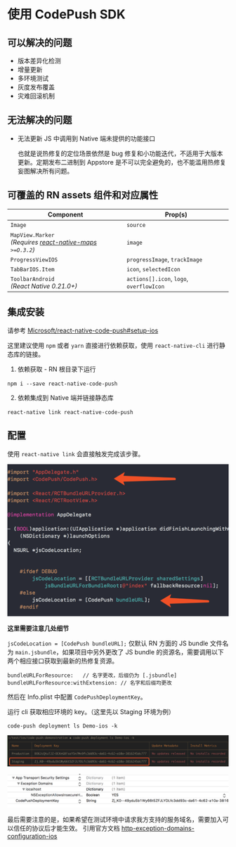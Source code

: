 # 使用 CodePush SDK

## 可以解决的问题

- 版本差异化检测
- 增量更新
- 多环境测试
- 灰度发布覆盖
- 灾难回滚机制

## 无法解决的问题

- 无法更新 JS 中调用到 Native 端未提供的功能接口

  也就是说热修复的定位场景依然是 bug 修复和小功能迭代，不适用于大版本更新。定期发布二进制到 Appstore 是不可以完全避免的，也不能滥用热修复妄图解决所有问题。
  
## 可覆盖的 RN assets 组件和对应属性


| Component                                       | Prop(s)                                  |
|-------------------------------------------------|------------------------------------------|
| `Image`                                         | `source`   |
| `MapView.Marker` <br />*(Requires [react-native-maps](https://github.com/lelandrichardson/react-native-maps) `>=O.3.2`)* | `image`                             |
| `ProgressViewIOS`                               | `progressImage`, `trackImage`            |
| `TabBarIOS.Item`                                | `icon`, `selectedIcon`                   |
| `ToolbarAndroid` <br />*(React Native 0.21.0+)* | `actions[].icon`, `logo`, `overflowIcon` |

## 集成安装

请参考 [Microsoft/react-native-code-push#setup-ios](https://github.com/Microsoft/react-native-code-push/blob/master/docs/setup-ios.md)

这里建议使用 `npm` 或者 `yarn` 直接进行依赖获取，使用 `react-native-cli` 进行静态库的链接。

1. 依赖获取 - RN 根目录下运行

  `npm i --save react-native-code-push`
  
2. 依赖集成到 Native 端并链接静态库

  `react-native link react-native-code-push`

## 配置

使用 `react-native link` 会直接触发完成该步骤。

![header](./images/header.png)

__这里需要注意几处细节__

`jsCodeLocation = [CodePush bundleURL];` 仅默认 RN 方面的 JS bundle 文件名为 `main.jsbundle`，如果项目中另外更改了 JS bundle 的资源名，需要调用以下两个相应接口获取到最新的热修复资源。

```
bundleURLForResource:	// 名字更改，后缀仍为 [.jsbundle]
bundleURLForResource:withExtension:	// 名字和后缀均更改 
```

然后在 Info.plist 中配置 `CodePushDeploymentKey`。

运行 cli 获取相应环境的 key。（这里先以 Staging 环境为例）

```
code-push deployment ls Demo-ios -k
```

![code-push-key](./images/code-push-key.png)

![info.plist](./images/info.plist.png)

最后需要注意的是，如果希望在测试环境中请求我方支持的服务域名，需要加入可以信任的协议后才能生效。
引用官方文档 [http-exception-domains-configuration-ios](https://github.com/Microsoft/react-native-code-push/blob/master/docs/setup-ios.md#http-exception-domains-configuration-ios)